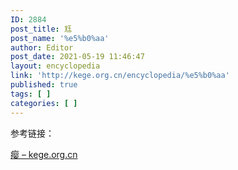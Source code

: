 ```yaml
---
ID: 2884
post_title: 尪
post_name: '%e5%b0%aa'
author: Editor
post_date: 2021-05-19 11:46:47
layout: encyclopedia
link: 'http://kege.org.cn/encyclopedia/%e5%b0%aa'
published: true
tags: [ ]
categories: [ ]
---
```

参考链接：

<a href="http://kege.org.cn/encyclopedia/%e7%98%bf">瘿 – kege.org.cn</a>